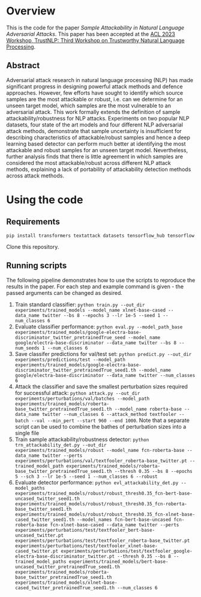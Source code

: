 # Overview

This is the code for the paper _Sample Attackability in Natural Language Adversarial Attacks_. This paper has been accepted at the [ACL 2023 Workshop, TrustNLP: Third Workshop on Trustworthy Natural Language Processing](https://trustnlpworkshop.github.io/).

## Abstract

Adversarial attack research in natural language processing (NLP) has made significant progress in designing powerful attack methods and defence approaches. However, few efforts have sought to identify which source samples are the most attackable or robust, i.e. can we determine for an unseen target model, which samples are the most vulnerable to an adversarial attack. This work formally extends the definition of sample attackability/robustness for NLP attacks. Experiments on two popular NLP datasets, four state of the art models and four different NLP adversarial attack methods, demonstrate that sample uncertainty is insufficient for describing characteristics of attackable/robust samples and hence a deep learning based detector can perform much better at identifying the most attackable and robust samples for an unseen target model. Nevertheless, further analysis finds that there is little agreement in which samples are considered the most attackable/robust across different NLP attack methods, explaining a lack of portability of attackability detection methods across attack methods.


# Using the code

## Requirements

`pip install transformers textattack datasets tensorflow_hub tensorflow`

Clone this repository.

## Running scripts

The following pipeline demonstrates how to use the scripts to reproduce the results in the paper. For each step and example command is given - the passed arguments can be changed as desired.

1) Train standard classifier: `python train.py --out_dir experiments/trained_models --model_name xlnet-base-cased --data_name twitter --bs 8 --epochs 3 --lr 1e-5 --seed 1 --num_classes 6`
2) Evaluate classifier performance: `python eval.py --model_path_base experiments/trained_models/google-electra-base-discriminator_twitter_pretrainedTrue_seed --model_name google/electra-base-discriminator --data_name twitter --bs 8 --num_seeds 1 --num_classes 6`
3) Save classifer predictions for val/test set: `python predict.py --out_dir experiments/predictions/test --model_path experiments/trained_models/google-electra-base-discriminator_twitter_pretrainedTrue_seed1.th --model_name google/electra-base-discriminator --data_name twitter --num_classes 6`
4) Attack the classifier and save the smallest perturbation sizes required for successful attack: `python attack.py --out_dir experiments/perturbations/val/batches --model_path experiments/trained_models/roberta-base_twitter_pretrainedTrue_seed1.th --model_name roberta-base --data_name twitter --num_classes 6 --attack_method textfooler --batch --val --min_pert --start 960 --end 1000`. Note that a separate script can be used to combine the bathes of perturbation sizes into a single file
5) Train sample attackability/robustness detector: `python trn_attackability_det.py --out_dir experiments/trained_models/robust --model_name fcn-roberta-base --data_name twitter --perts experiments/perturbations/val/textfooler_roberta-base_twitter.pt --trained_model_path experiments/trained_models/roberta-base_twitter_pretrainedTrue_seed1.th --thresh 0.35 --bs 8 --epochs 5 --sch 3 --lr 1e-5 --seed 1 --num_classes 6 --robust`
6) Evaluate detector performance: `python evl_attackability_det.py --model_paths experiments/trained_models/robust/robust_thresh0.35_fcn-bert-base-uncased_twitter_seed1.th experiments/trained_models/robust/robust_thresh0.35_fcn-roberta-base_twitter_seed1.th experiments/trained_models/robust/robust_thresh0.35_fcn-xlnet-base-cased_twitter_seed1.th --model_names fcn-bert-base-uncased fcn-roberta-base fcn-xlnet-base-cased --data_name twitter --perts experiments/perturbations/test/textfooler_bert-base-uncased_twitter.pt experiments/perturbations/test/textfooler_roberta-base_twitter.pt experiments/perturbations/test/textfooler_xlnet-base-cased_twitter.pt experiments/perturbations/test/textfooler_google-electra-base-discriminator_twitter.pt --thresh 0.35 --bs 8 --trained_model_paths experiments/trained_models/bert-base-uncased_twitter_pretrainedTrue_seed1.th experiments/trained_models/roberta-base_twitter_pretrainedTrue_seed1.th experiments/trained_models/xlnet-base-cased_twitter_pretrainedTrue_seed1.th --num_classes 6`



